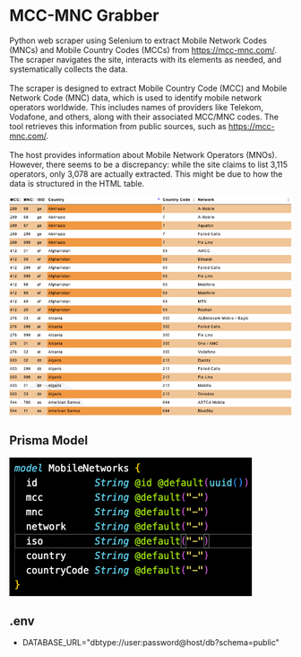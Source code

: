 # MCC-MNC Grabber
Python web scraper using Selenium to extract Mobile Network Codes (MNCs) and Mobile Country Codes (MCCs) from https://mcc-mnc.com/. The scraper navigates the site, interacts with its elements as needed, and systematically collects the data. 
<br/><br/>
The scraper is designed to extract Mobile Country Code (MCC) and Mobile Network Code (MNC) data, which is used to identify mobile network operators worldwide. This includes names of providers like Telekom, Vodafone, and others, along with their associated MCC/MNC codes. The tool retrieves this information from public sources, such as https://mcc-mnc.com/.
<br/><br/>
The host provides information about Mobile Network Operators (MNOs). However, there seems to be a discrepancy: while the site claims to list 3,115 operators, only 3,078 are actually extracted. This might be due to how the data is structured in the HTML table.

![Alt text](images/table.png)

## Prisma Model
![Alt text](images/prismaModel.png)

## .env
- DATABASE_URL="dbtype://user:password@host/db?schema=public"

